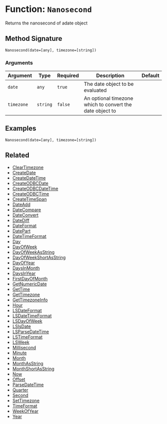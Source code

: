 [comment]: # (Note: This documentation is generated dynamically in the build process.  To modify the contents, change the javadoc on the _invoke method of the BIF class)

# Function: `Nanosecond`

Returns the nanosecond of adate object

## Method Signature
```
Nanosecond(date=[any], timezone=[string])
```
### Arguments

| Argument | Type | Required | Description | Default |
|----------|------|----------|-------------|---------|
| `date` | `any` | `true` | The date object to be evaluated |  |
| `timezone` | `string` | `false` | An optional timezone which to convert the date object to |  |

## Examples

```
Nanosecond(date=[any], timezone=[string])
```

## Related
  * [ClearTimezone](ClearTimezone.md)
  * [CreateDate](CreateDate.md)
  * [CreateDateTime](CreateDateTime.md)
  * [CreateODBCDate](CreateODBCDate.md)
  * [CreateODBCDateTime](CreateODBCDateTime.md)
  * [CreateODBCTime](CreateODBCTime.md)
  * [CreateTimeSpan](CreateTimeSpan.md)
  * [DateAdd](DateAdd.md)
  * [DateCompare](DateCompare.md)
  * [DateConvert](DateConvert.md)
  * [DateDiff](DateDiff.md)
  * [DateFormat](DateFormat.md)
  * [DatePart](DatePart.md)
  * [DateTimeFormat](DateTimeFormat.md)
  * [Day](Day.md)
  * [DayOfWeek](DayOfWeek.md)
  * [DayOfWeekAsString](DayOfWeekAsString.md)
  * [DayOfWeekShortAsString](DayOfWeekShortAsString.md)
  * [DayOfYear](DayOfYear.md)
  * [DaysInMonth](DaysInMonth.md)
  * [DaysInYear](DaysInYear.md)
  * [FirstDayOfMonth](FirstDayOfMonth.md)
  * [GetNumericDate](GetNumericDate.md)
  * [GetTime](GetTime.md)
  * [GetTimezone](GetTimezone.md)
  * [GetTimezoneInfo](GetTimezoneInfo.md)
  * [Hour](Hour.md)
  * [LSDateFormat](LSDateFormat.md)
  * [LSDateTimeFormat](LSDateTimeFormat.md)
  * [LSDayOfWeek](LSDayOfWeek.md)
  * [LSIsDate](LSIsDate.md)
  * [LSParseDateTime](LSParseDateTime.md)
  * [LSTimeFormat](LSTimeFormat.md)
  * [LSWeek](LSWeek.md)
  * [Millisecond](Millisecond.md)
  * [Minute](Minute.md)
  * [Month](Month.md)
  * [MonthAsString](MonthAsString.md)
  * [MonthShortAsString](MonthShortAsString.md)
  * [Now](Now.md)
  * [Offset](Offset.md)
  * [ParseDateTime](ParseDateTime.md)
  * [Quarter](Quarter.md)
  * [Second](Second.md)
  * [SetTimezone](SetTimezone.md)
  * [TimeFormat](TimeFormat.md)
  * [WeekOfYear](WeekOfYear.md)
  * [Year](Year.md)
